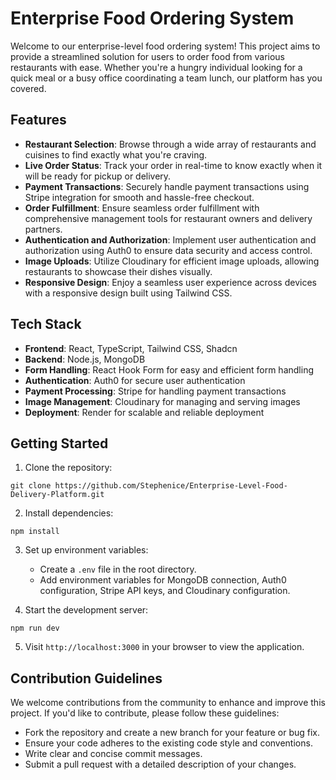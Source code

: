 # Enterprise Food Ordering System

Welcome to our enterprise-level food ordering system! This project aims to provide a streamlined solution for users to order food from various restaurants with ease. Whether you're a hungry individual looking for a quick meal or a busy office coordinating a team lunch, our platform has you covered.

## Features

- **Restaurant Selection**: Browse through a wide array of restaurants and cuisines to find exactly what you're craving.
- **Live Order Status**: Track your order in real-time to know exactly when it will be ready for pickup or delivery.
- **Payment Transactions**: Securely handle payment transactions using Stripe integration for smooth and hassle-free checkout.
- **Order Fulfillment**: Ensure seamless order fulfillment with comprehensive management tools for restaurant owners and delivery partners.
- **Authentication and Authorization**: Implement user authentication and authorization using Auth0 to ensure data security and access control.
- **Image Uploads**: Utilize Cloudinary for efficient image uploads, allowing restaurants to showcase their dishes visually.
- **Responsive Design**: Enjoy a seamless user experience across devices with a responsive design built using Tailwind CSS.

## Tech Stack

- **Frontend**: React, TypeScript, Tailwind CSS, Shadcn
- **Backend**: Node.js, MongoDB
- **Form Handling**: React Hook Form for easy and efficient form handling
- **Authentication**: Auth0 for secure user authentication
- **Payment Processing**: Stripe for handling payment transactions
- **Image Management**: Cloudinary for managing and serving images
- **Deployment**: Render for scalable and reliable deployment

## Getting Started

1. Clone the repository:

```
git clone https://github.com/Stephenice/Enterprise-Level-Food-Delivery-Platform.git
```

2. Install dependencies:

```
npm install
```

3. Set up environment variables:

   - Create a `.env` file in the root directory.
   - Add environment variables for MongoDB connection, Auth0 configuration, Stripe API keys, and Cloudinary configuration.

4. Start the development server:

```
npm run dev
```

5. Visit `http://localhost:3000` in your browser to view the application.

## Contribution Guidelines

We welcome contributions from the community to enhance and improve this project. If you'd like to contribute, please follow these guidelines:

- Fork the repository and create a new branch for your feature or bug fix.
- Ensure your code adheres to the existing code style and conventions.
- Write clear and concise commit messages.
- Submit a pull request with a detailed description of your changes.